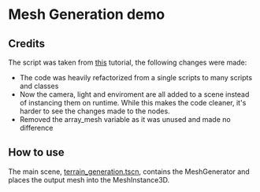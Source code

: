 # Mesh Generation demo
## Credits
The script was taken from [this](https://glusoft.com/godot-tutorials/make-terrain-perlin-noise-FastNoiseLite/) tutorial, the following changes were made:

- The code was heavily refactorized from a single scripts to many scripts and classes
- Now the camera, light and enviroment are all added to a scene instead of instancing them on runtime. While this makes the code cleaner, it's harder to see the changes made to the nodes.
- Removed the array_mesh variable as it was unused and made no difference

## How to use
The main scene, [terrain_generation.tscn](./scenes/terrain_generation.tscn), contains the MeshGenerator and places the output mesh into the MeshInstance3D.
